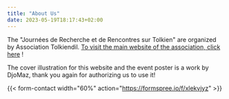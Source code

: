 ```yaml
---
title: "About Us"
date: 2023-05-19T18:17:43+02:00
---
```


The "Journées de Recherche et de Rencontres sur Tolkien" are organized by Association Tolkiendil.  [To visit the main website of the association, click here](https://www.tolkiendil.com) !

The  cover illustration for this website and the event poster is a work by DjoMaz, thank you again for authorizing us to use it! 

{{< form-contact width="60%" action="https://formspree.io/f/xlekvjyz" >}}

